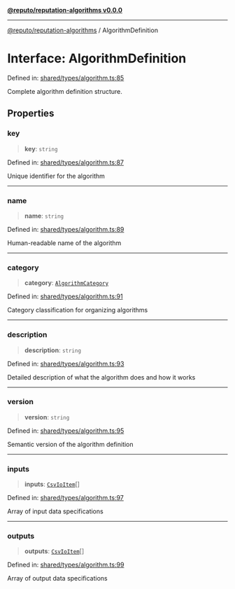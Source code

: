 [**@reputo/reputation-algorithms v0.0.0**](../README.md)

***

[@reputo/reputation-algorithms](../globals.md) / AlgorithmDefinition

# Interface: AlgorithmDefinition

Defined in: [shared/types/algorithm.ts:85](https://github.com/TogetherCrew/reputo/blob/eeb748343323cd0cc935172e77e2112482891bd2/packages/reputation-algorithms/src/shared/types/algorithm.ts#L85)

Complete algorithm definition structure.

## Properties

### key

> **key**: `string`

Defined in: [shared/types/algorithm.ts:87](https://github.com/TogetherCrew/reputo/blob/eeb748343323cd0cc935172e77e2112482891bd2/packages/reputation-algorithms/src/shared/types/algorithm.ts#L87)

Unique identifier for the algorithm

***

### name

> **name**: `string`

Defined in: [shared/types/algorithm.ts:89](https://github.com/TogetherCrew/reputo/blob/eeb748343323cd0cc935172e77e2112482891bd2/packages/reputation-algorithms/src/shared/types/algorithm.ts#L89)

Human-readable name of the algorithm

***

### category

> **category**: [`AlgorithmCategory`](../type-aliases/AlgorithmCategory.md)

Defined in: [shared/types/algorithm.ts:91](https://github.com/TogetherCrew/reputo/blob/eeb748343323cd0cc935172e77e2112482891bd2/packages/reputation-algorithms/src/shared/types/algorithm.ts#L91)

Category classification for organizing algorithms

***

### description

> **description**: `string`

Defined in: [shared/types/algorithm.ts:93](https://github.com/TogetherCrew/reputo/blob/eeb748343323cd0cc935172e77e2112482891bd2/packages/reputation-algorithms/src/shared/types/algorithm.ts#L93)

Detailed description of what the algorithm does and how it works

***

### version

> **version**: `string`

Defined in: [shared/types/algorithm.ts:95](https://github.com/TogetherCrew/reputo/blob/eeb748343323cd0cc935172e77e2112482891bd2/packages/reputation-algorithms/src/shared/types/algorithm.ts#L95)

Semantic version of the algorithm definition

***

### inputs

> **inputs**: [`CsvIoItem`](CsvIoItem.md)[]

Defined in: [shared/types/algorithm.ts:97](https://github.com/TogetherCrew/reputo/blob/eeb748343323cd0cc935172e77e2112482891bd2/packages/reputation-algorithms/src/shared/types/algorithm.ts#L97)

Array of input data specifications

***

### outputs

> **outputs**: [`CsvIoItem`](CsvIoItem.md)[]

Defined in: [shared/types/algorithm.ts:99](https://github.com/TogetherCrew/reputo/blob/eeb748343323cd0cc935172e77e2112482891bd2/packages/reputation-algorithms/src/shared/types/algorithm.ts#L99)

Array of output data specifications
